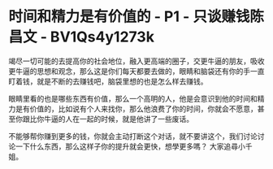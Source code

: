 # 时间和精力是有价值的 - P1 - 只谈赚钱陈昌文 - BV1Qs4y1273k

竭尽一切可能的去提高你的社会地位，融入更高端的圈子，交更牛逼的朋友，吸收更牛逼的思想和观念，那么这是你们每天都要去做的，眼睛和脑袋还有你的手一直盯着钱，就是不断的去赚钱吧，脑袋里想的也是怎么样去赚钱。

眼睛里看的也是哪些东西有价值，那么一个高明的人，他是会意识到他的时间和精力是有价值的，比如说有个人来找你，那么他浪费了你的时间，你就会不愿意，甚至你跟比你牛逼的人在一起的时候，就是他讲了一些废话。

不能够帮你赚到更多的钱，你就会主动打断这个对话，就不要讲这个，我们讨论讨论一下什么东西，那么这样子你的提升就会更快，想學更多嗎？ 大家追尋小千姐。

